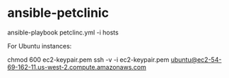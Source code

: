 ansible-petclinic
==================

ansible-playbook petclinc.yml -i hosts


For Ubuntu instances:

chmod 600 ec2-keypair.pem
ssh -v -i ec2-keypair.pem ubuntu@ec2-54-69-162-11.us-west-2.compute.amazonaws.com